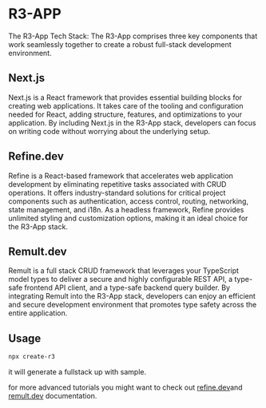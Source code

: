 
# R3-APP

The R3-App Tech Stack: The R3-App comprises three key components that work seamlessly together to create a robust full-stack development environment.

## Next.js
Next.js is a React framework that provides essential building blocks for creating web applications. It takes care of the tooling and configuration needed for React, adding structure, features, and optimizations to your application. By including Next.js in the R3-App stack, developers can focus on writing code without worrying about the underlying setup.

## Refine.dev
Refine is a React-based framework that accelerates web application development by eliminating repetitive tasks associated with CRUD operations. It offers industry-standard solutions for critical project components such as authentication, access control, routing, networking, state management, and i18n. As a headless framework, Refine provides unlimited styling and customization options, making it an ideal choice for the R3-App stack.

## Remult.dev
Remult is a full stack CRUD framework that leverages your TypeScript model types to deliver a secure and highly configurable REST API, a type-safe frontend API client, and a type-safe backend query builder. By integrating Remult into the R3-App stack, developers can enjoy an efficient and secure development environment that promotes type safety across the entire application.


## Usage

```bash
npx create-r3
```

it will generate a fullstack up with sample.

for more advanced tutorials you might want to check out [refine.dev](refine.dev)and [remult.dev](remult.dev) documentation.
